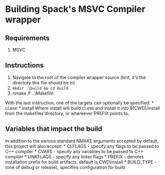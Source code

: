 # Building Spack's MSVC Compiler wrapper

## Requirements

1. MSVC

## Instructions

1. Navigate to the root of the compiler wrapper source (hint, it's the directory this file should be in)
1. `mkdir .\build && cd build`
1. nmake /f ..\Makefile

With the last instruction, one of the targets can optionally be specified:
    * cl.exe
    * install
    Where install will build cl.exe and install it into $(CWD)/install from the makefiles'directory, or whereever PREFIX points to.

## Variables that impact the build

In addition to the various standard NMAKE arguments accepted by default, this project will also accept:
    * CLFLAGS     - specify any flags to be passed to C++ compiler
    * CVARS       - specify any variables to be passed to C++ compiler
    * LINKFLAGS   - specify any linker flags
    * PREFIX      - denotes installation prefix for build artifacts, default is CWD\\install
    * BUILD_TYPE  - (one of debug or release), specifies configuration for build
